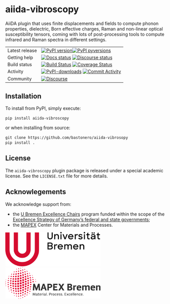 # aiida-vibroscopy

AiiDA plugin that uses finite displacements and fields
to compute phonon properties, dielectric, Born effective charges,
 Raman and non-linear optical susceptibility tensors,
coming with lots of post-processing tools to compute infrared and
Raman spectra in different settings.

|    | |
|-----|----------------------------------------------------------------------------|
|Latest release| [![PyPI version](https://badge.fury.io/py/aiida-vibroscopy.svg)](https://badge.fury.io/py/aiida-vibroscopy)[![PyPI pyversions](https://img.shields.io/pypi/pyversions/aiida-vibroscopy.svg)](https://pypi.python.org/pypi/aiida-vibroscopy) |
|Getting help| [![Docs status](https://readthedocs.org/projects/aiida-vibroscopy/badge)](http://aiida-vibroscopy.readthedocs.io/) [![Discourse status](https://img.shields.io/discourse/status?server=https%3A%2F%2Faiida.discourse.group%2F)](https://aiida.discourse.group/)
|Build status| [![Build Status](https://github.com/bastonero/aiida-vibroscopy/actions/workflows/ci.yml/badge.svg?branch=main)](https://github.com/bastonero/aiida-vibroscopy/actions) [![Coverage Status](https://codecov.io/gh/bastonero/aiida-vibroscopy/branch/main/graph/badge.svg)](https://codecov.io/gh/bastonero/aiida-vibroscopy) |
|Activity| [![PyPI-downloads](https://img.shields.io/pypi/dm/aiida-vibroscopy.svg?style=flat)](https://pypistats.org/packages/aiida-vibroscopy) [![Commit Activity](https://img.shields.io/github/commit-activity/m/bastonero/aiida-vibroscopy.svg)](https://github.com/bastonero/aiida-vibroscopy/pulse)
|Community|  [![Discourse](https://img.shields.io/discourse/topics?server=https%3A%2F%2Faiida.discourse.group%2F&logo=discourse)](https://aiida.discourse.group/)

## Installation
To install from PyPI, simply execute:

    pip install aiida-vibroscopy

or when installing from source:

    git clone https://github.com/bastonero/aiida-vibrosopy
    pip install .

## License
The `aiida-vibroscopy` plugin package is released under a special academic license.
See the `LICENSE.txt` file for more details.


## Acknowlegements
We acknowledge support from:
* the [U Bremen Excellence Chairs](https://www.uni-bremen.de/u-bremen-excellence-chairs) program funded within the scope of the [Excellence Strategy of Germany’s federal and state governments](https://www.dfg.de/en/research_funding/excellence_strategy/index.html);
* the [MAPEX](https://www.uni-bremen.de/en/mapex) Center for Materials and Processes.

<img src="https://raw.githubusercontent.com/aiida-phonopy/aiida-phonopy/main/docs/source/images/UBREMEN.png" width="300px" height="108px"/>
<img src="https://raw.githubusercontent.com/aiida-phonopy/aiida-phonopy/main/docs/source/images/MAPEX.jpg" width="300px" height="99px"/>
